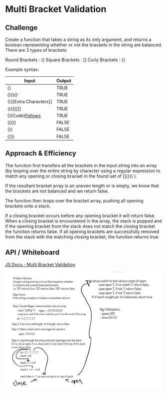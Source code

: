 # Multi Bracket Validation

## Challenge

Create a function that takes a string as its only argument, and returns a boolean representing whether or not the brackets in the string are balanced. There are 3 types of brackets:

Round Brackets : ()
Square Brackets : []
Curly Brackets : {}

Example syntax:

Input	| Output
----- | ------
{} |	TRUE
{}(){} |	TRUE
()[[Extra Characters]] |	TRUE
(){}[[]] |	TRUE
{}{Code}[Fellows](()) |	TRUE
[({}] |	FALSE
(]( |	FALSE
{(}) |	FALSE

## Approach & Efficiency
The function first transfers all the brackets in the input string into an array (by looping over the entire string by character using a regular expression to match any opening or closing bracket in the found set of []{}() ).

If the resultant bracket array is an uneven length or is empty, we know that the brackets are not balanced and we return false.

The function then loops over the bracket array, pushing all opening brackets onto a stack.

If a closing bracket occurs before any opening bracket it will return false. When a closing bracket is encountered in the array, the stack is popped and if the opening bracket from the stack does not match the closing bracket the function returns false. If all opening brackets are successfully removed from the stack with the matching closing bracket, the function returns true.

## API / Whiteboard

[JS Docs - Multi Bracket Validation](https://annethor.github.io/data-structures-and-algorithms/out/multi-bracket-validation.js.html)

![image of whiteboard](../../assets/mbv.png)
